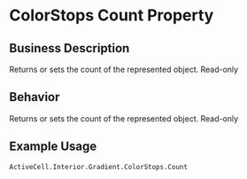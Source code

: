 # ColorStops Count Property

## Business Description
Returns or sets the count of the represented object. Read-only

## Behavior
Returns or sets the count of the represented object. Read-only

## Example Usage
```vba
ActiveCell.Interior.Gradient.ColorStops.Count
```